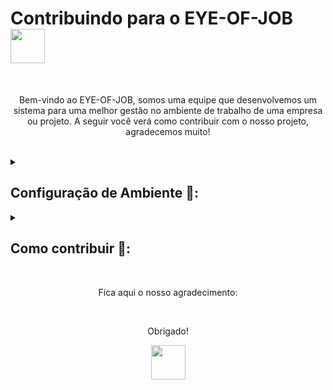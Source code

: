 # Contribuindo para o EYE-OF-JOB <img src="https://github.com/AndG087/Projeto-de-FDS/assets/142419627/9eabc090-a0cd-4eea-be66-61b65dcc64c4" width="55">

<br>
<p align="center">Bem-vindo ao EYE-OF-JOB, somos uma equipe que desenvolvemos um sistema para uma melhor gestão no ambiente de trabalho de uma empresa ou projeto. A seguir você verá como contribuir com o nosso projeto, agradecemos muito!</p>
<br>

<details>
<summary>
  
  ## Configuração de Ambiente 🌲:
  
</summary>

**Instalando o Python 🐍:**

- Verifique se o Python encontra-se instalado no seu computador
- Priorize pela versão 3.12.

**Criando Ambiente Virtual ⛰️:**

- Lembre-se de criar um ambiente virtual para conseguir acessar o nosso projeto
- Para criar o ambiente virtual: python -m venv nome_do_ambiente
- Para ativar o ambiente virtual (Linux ou MacOS): nome_do_ambiente/bin/activate
- Para ativar o ambiente virtual (Windows): nome_do_ambiente/Scripts/Activate
- Após isso lembre-se de clonar o nosso repositório: git clone https://github.com/AndG087/Projeto-de-FDS/edit/main/contributing.md

**Como instalar o Django 🌴:**

- Lembre se de instalar o django para poder rodar o nosso projeto: pip install django
- Verifique a versão do django: django-admin --version
- A utilizada esse projeto foi a 5.0.4
- **Instalando depedências, utilize:** pip install -r requirements.txt

**Rodando a aplicação ⚙️:**

- Para rodar a aplicação ative o ambiente virtual, caso já não esteja ativada
- Se necessário entre na pasta: cd nome_da_pasta
- Após isso digite o seguinte código para fazer a aplicação rodar: python manage.py runserver

</details>
<details>
<summary>
  
## Como contribuir 🤝:

</summary>

**1. Sinalizando erros ❌:**

- Verifique se o erro encontrado já não foi relatado acessando esse link: https://github.com/AndG087/Projeto-de-FDS/issues;
- Caso esse erro não tenha sido sinalizado reporte-o aqui: https://github.com/AndG087/Projeto-de-FDS/issues/new;
- Detalhe o máximo possível sobre o erro encontrado
- Descreva de forma clara como é o ambiente que se foi encontrado esse erro
- Detalhe o passo a passo de como se chegou a esse erro, para que seja possível reproduzí-lo

**2. Solicitando novos Recursos 💭:**

- Verifique se a solicitação já não foi feita aqui: https://github.com/AndG087/Projeto-de-FDS/issues;
- Caso não encontre nenhuma solicitação parecida crie uma aqui: https://github.com/AndG087/Projeto-de-FDS/issues/new;
- Explique claramente o objetivo dessa fucionalidade
- Explique como essa funcionalidade empactaria no sistema como um todo e como ajudaria os usuários
- Cite um caso de uso dessa funcionalidade para que tenhamos uma melhor visualização dessa funcionalidade

**3. Contribuição na parte do código 💻:**

- Faça um fork do nosso reporsitório para que seja possível você fazer alterações na sua máquina
- Crie uma branch para adicionar uma nova funcionalidade ou reportar um erro
- Faça commits da sua feature e **lembre-se de testá-la antes de fazer o push**
- Abra um Pull Request (PR): Detalhe todos os pontos daquela funcionalidade e o porque dela ser importante
- Esteja apto a conversar, discutir e fazer alguns ajustes sobre a feature

**4. Condutas a serem seguidas ⚖️:**

- É de extrema importância que se tenha organização ao efeturar tais mudanças
- Certifique-se que a formatação do código esteja correta
- Atualize a documentação refletindo a implementação, caso haja mudança
- Inclue como se aplicaria essa mudança na prática
- Tenha a certeza de que todas as mudanças feitas estão sendo cobertas pelos testes
- Execute todos os testes para ter certza de que as mudanças não causaram nenhum tipo retrocesso

</details>

<br>
<p align="center">Fica aqui o nosso agradecimento:</p>
<br>
<p align="center">Obrigado!</p>

<p align="center"><img src="https://github.com/AndG087/Projeto-de-FDS/assets/142419627/9eabc090-a0cd-4eea-be66-61b65dcc64c4" width="55"></p>
